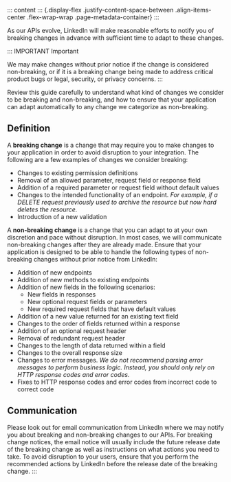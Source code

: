 ::: content
::: {.display-flex .justify-content-space-between .align-items-center .flex-wrap-wrap .page-metadata-container}
:::

As our APIs evolve, LinkedIn will make reasonable efforts to notify you
of breaking changes in advance with sufficient time to adapt to these
changes.

::: IMPORTANT
Important

We may make changes without prior notice if the change is considered
non-breaking, or if it is a breaking change being made to address
critical product bugs or legal, security, or privacy concerns.
:::

Review this guide carefully to understand what kind of changes we
consider to be breaking and non-breaking, and how to ensure that your
application can adapt automatically to any change we categorize as
non-breaking.

## Definition

A **breaking change** is a change that may require you to make changes
to your application in order to avoid disruption to your integration.
The following are a few examples of changes we consider breaking:

-   Changes to existing permission definitions
-   Removal of an allowed parameter, request field or response field
-   Addition of a required parameter or request field without default
    values
-   Changes to the intended functionality of an endpoint. *For example,
    if a DELETE request previously used to archive the resource but now
    hard deletes the resource.*
-   Introduction of a new validation

A **non-breaking change** is a change that you can adapt to at your own
discretion and pace without disruption. In most cases, we will
communicate non-breaking changes after they are already made. Ensure
that your application is designed to be able to handle the following
types of non-breaking changes without prior notice from LinkedIn:

-   Addition of new endpoints
-   Addition of new methods to existing endpoints
-   Addition of new fields in the following scenarios:
    -   New fields in responses
    -   New optional request fields or parameters
    -   New required request fields that have default values
-   Addition of a new value returned for an existing text field
-   Changes to the order of fields returned within a response
-   Addition of an optional request header
-   Removal of redundant request header
-   Changes to the length of data returned within a field
-   Changes to the overall response size
-   Changes to error messages. *We do not recommend parsing error
    messages to perform business logic. Instead, you should only rely on
    HTTP response codes and error codes.*
-   Fixes to HTTP response codes and error codes from incorrect code to
    correct code

## Communication

Please look out for email communication from LinkedIn where we may
notify you about breaking and non-breaking changes to our APIs. For
breaking change notices, the email notice will usually include the
future release date of the breaking change as well as instructions on
what actions you need to take. To avoid disruption to your users, ensure
that you perform the recommended actions by LinkedIn before the release
date of the breaking change.
:::
